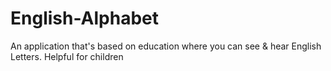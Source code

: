 # English-Alphabet
An application that's based on education where you can see &amp; hear English Letters. Helpful for children 
